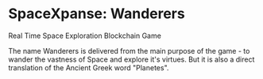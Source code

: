 # SpaceXpanse: Wanderers
Real Time Space Exploration Blockchain Game

The name Wanderers is delivered from the main purpose of the game - to wander the vastness of Space and explore it's virtues. But it is also a direct translation of the Ancient Greek word "Planetes".
 
